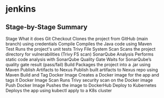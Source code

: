 # jenkins
## Stage-by-Stage Summary

Stage	                               What it does
Git                                  Checkout	Clones the project from GitHub (main branch) using credentials
Compile	                             Compiles the Java code using Maven
Test	                               Runs the project's unit tests
Trivy File System Scan	             Scans the project directory for vulnerabilities (Trivy FS scan)
SonarQube Analysis	                 Performs static code analysis with SonarQube
Quality Gate	                       Waits for SonarQube’s quality gate result (pass/fail)
Build	                               Packages the project into a .jar using Maven
Publish Artifacts to Nexus	         Publish built artifacts to Nexus repo using Maven
Build and Tag Docker Image	         Creates a Docker image for the app and tags it
Docker Image Scan                    Runs Trivy security scan on the Docker image
Push Docker Image	                   Pushes the image to DockerHub
Deploy to Kubernetes	               Deploys the app using kubectl apply to a K8s cluster
